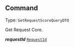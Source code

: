 

## Command

Type: `GetRequestScoreQueryDTO`

Get Request Core.

  
<article>

***requestId*** [`RequestId`](#requestid) 

</article>

